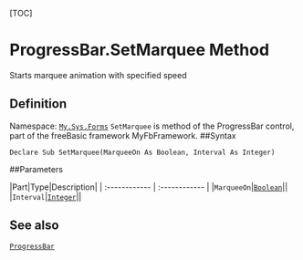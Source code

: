 [TOC]
# ProgressBar.SetMarquee Method
Starts marquee animation with specified speed
## Definition
Namespace: [`My.Sys.Forms`](My.Sys.Forms.md)
`SetMarquee` is method of the ProgressBar control, part of the freeBasic framework MyFbFramework.
##Syntax
```freeBasic
Declare Sub SetMarquee(MarqueeOn As Boolean, Interval As Integer)
```

##Parameters

|Part|Type|Description|
| :------------ | :------------ |
|`MarqueeOn`|[`Boolean`]("https://www.freebasic.net/wiki/KeyPgBoolean")||
|`Interval`|[`Integer`]("https://www.freebasic.net/wiki/KeyPgInteger")||
## See also
[`ProgressBar`](ProgressBar.md)
